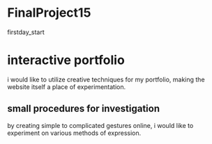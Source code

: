 # FinalProject15
firstday_start

<h1>interactive portfolio</h1>
<p>i would like to utilize creative techniques for my portfolio, making the website itself a place of experimentation.</p>

<h2>small procedures for investigation</h2>
<p>by creating simple to complicated gestures online, i would like to experiment on various methods of expression.</p>
